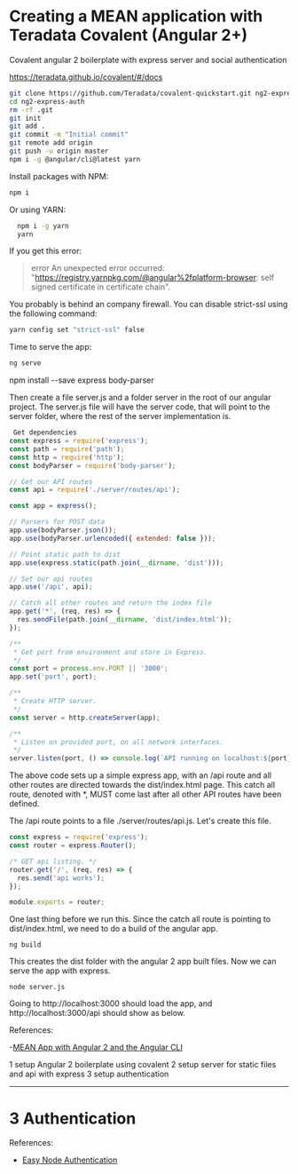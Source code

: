 #  Creating a MEAN application with Teradata Covalent (Angular 2+)

Covalent angular 2 boilerplate with express server and social authentication



https://teradata.github.io/covalent/#/docs

```bash
git clone https://github.com/Teradata/covalent-quickstart.git ng2-express-auth
cd ng2-express-auth
rm -rf .git
git init
git add .
git commit -m "Initial commit"
git remote add origin
git push -u origin master
npm i -g @angular/cli@latest yarn
```

Install packages with NPM:

```bash
npm i
```

Or using YARN:

```bash
  npm i -g yarn
  yarn
```

If you get this error:

> error An unexpected error occurred: "https://registry.yarnpkg.com/@angular%2fplatform-browser: self signed certificate in certificate chain".

You probably is behind an company firewall. You can disable strict-ssl using the following command:

```bash
yarn config set "strict-ssl" false
```

Time to serve the app:

```bash
ng serve
```




 npm install --save express body-parser

 Then create a file server.js and a folder server in the root of our angular project. The server.js file will have the server code, that will point to the server folder, where the rest of the server implementation is.



```js
 Get dependencies
const express = require('express');
const path = require('path');
const http = require('http');
const bodyParser = require('body-parser');

// Get our API routes
const api = require('./server/routes/api');

const app = express();

// Parsers for POST data
app.use(bodyParser.json());
app.use(bodyParser.urlencoded({ extended: false }));

// Point static path to dist
app.use(express.static(path.join(__dirname, 'dist')));

// Set our api routes
app.use('/api', api);

// Catch all other routes and return the index file
app.get('*', (req, res) => {
  res.sendFile(path.join(__dirname, 'dist/index.html'));
});

/**
 * Get port from environment and store in Express.
 */
const port = process.env.PORT || '3000';
app.set('port', port);

/**
 * Create HTTP server.
 */
const server = http.createServer(app);

/**
 * Listen on provided port, on all network interfaces.
 */
server.listen(port, () => console.log(`API running on localhost:${port}`));
```


The above code sets up a simple express app, with an /api route and all other routes are directed towards the dist/index.html page. This catch all route, denoted with *, MUST come last after all other API routes have been defined.

The /api route points to a file ./server/routes/api.js. Let's create this file.

```js
const express = require('express');
const router = express.Router();

/* GET api listing. */
router.get('/', (req, res) => {
  res.send('api works');
});

module.exports = router;
```


One last thing before we run this. Since the catch all route is pointing to dist/index.html, we need to do a build of the angular app.

    ng build


This creates the dist folder with the angular 2 app built files. Now we can serve the app with express.

    node server.js


Going to http://localhost:3000 should load the app, and http://localhost:3000/api should show as below.




References:

-[MEAN App with Angular 2 and the Angular CLI](https://scotch.io/tutorials/mean-app-with-angular-2-and-the-angular-cli)





1 setup Angular 2 boilerplate using covalent
2 setup server for static files and api with express
3 setup authentication

---

# 3 Authentication

References:

- [Easy Node Authentication](https://github.com/scotch-io/easy-node-authentication)
